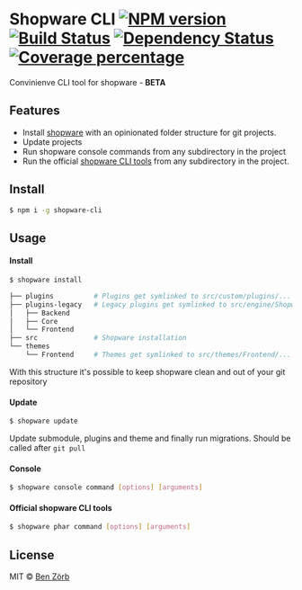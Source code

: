 # Shopware CLI [![NPM version][npm-image]][npm-url] [![Build Status][travis-image]][travis-url] [![Dependency Status][daviddm-image]][daviddm-url] [![Coverage percentage][coveralls-image]][coveralls-url]

Convinienve CLI tool for shopware - **BETA**

## Features

* Install [shopware](https://github.com/shopware/shopware) with an opinionated folder structure for git projects.
* Update projects
* Run shopware console commands from any subdirectory in the project
* Run the official [shopware CLI tools](https://github.com/shopwareLabs/sw-cli-tools) from any subdirectory in the project.

## Install

```bash
$ npm i -g shopware-cli
```

## Usage

#### Install
```bash
$ shopware install
```

```bash
├── plugins          # Plugins get symlinked to src/custom/plugins/...
├── plugins-legacy   # Legacy plugins get symlinked to src/engine/Shopware/Plugins/Local/...
│   ├── Backend
│   ├── Core
│   └── Frontend
├── src              # Shopware installation
└── themes
    └── Frontend     # Themes get symlinked to src/themes/Frontend/...
```
With this structure it's possible to keep shopware clean and out of your git repository


#### Update

```bash
$ shopware update
```

Update submodule, plugins and theme and finally run migrations. Should be called after `git pull`

#### Console

```bash
$ shopware console command [options] [arguments]
```


#### Official shopware CLI tools

```bash
$ shopware phar command [options] [arguments]
```



## License

MIT © [Ben Zörb](http://sommerlaune.com)


[npm-image]: https://badge.fury.io/js/shopware-cli.svg
[npm-url]: https://npmjs.org/package/shopware-cli
[travis-image]: https://travis-ci.org/bezoerb/shopware-cli.svg?branch=master
[travis-url]: https://travis-ci.org/bezoerb/shopware-cli
[daviddm-image]: https://david-dm.org/bezoerb/shopware-cli.svg?theme=shields.io
[daviddm-url]: https://david-dm.org/bezoerb/shopware-cli
[coveralls-image]: https://coveralls.io/repos/bezoerb/shopware-cli/badge.svg
[coveralls-url]: https://coveralls.io/r/bezoerb/shopware-cli

